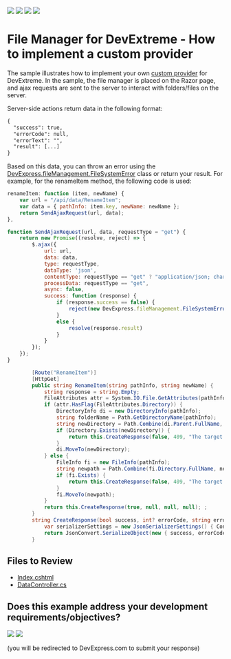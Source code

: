<!-- default badges list -->
![](https://img.shields.io/endpoint?url=https://codecentral.devexpress.com/api/v1/VersionRange/547236804/22.1.4%2B)
[![](https://img.shields.io/badge/Open_in_DevExpress_Support_Center-FF7200?style=flat-square&logo=DevExpress&logoColor=white)](https://supportcenter.devexpress.com/ticket/details/T1122248)
[![](https://img.shields.io/badge/📖_How_to_use_DevExpress_Examples-e9f6fc?style=flat-square)](https://docs.devexpress.com/GeneralInformation/403183)
[![](https://img.shields.io/badge/💬_Leave_Feedback-feecdd?style=flat-square)](#does-this-example-address-your-development-requirementsobjectives)
<!-- default badges end -->
# File Manager for DevExtreme - How to implement a custom provider

The sample illustrates how to implement your own [custom provider](https://js.devexpress.com/Documentation/ApiReference/UI_Components/dxFileManager/File_System_Providers/Custom/) for DevExtreme. In the sample, the file manager is placed on the Razor page, and ajax requests are sent to the server to interact with folders/files on the server.

Server-side actions return data in the following format:

```xml
{
  "success": true,
  "errorCode": null,
  "errorText": "",
  "result": [...]
}
```

Based on this data, you can throw an error using the [DevExpress.fileManagement.FileSystemError](https://js.devexpress.com/Documentation/ApiReference/Common/Object_Structures/FileSystemError/) class or return your result. For example, for the renameItem method, the following code is used:

```js
renameItem: function (item, newName) {
    var url = "/api/data/RenameItem";
    var data = { pathInfo: item.key, newName: newName };
    return SendAjaxRequest(url, data);
},

function SendAjaxRequest(url, data, requestType = "get") {
    return new Promise((resolve, reject) => {
        $.ajax({
            url: url,
            data: data,
            type: requestType,
            dataType: 'json',
            contentType: requestType == "get" ? "application/json; charset=utf-8" : false,
            processData: requestType == "get",
            async: false,
            success: function (response) {
                if (response.success == false) {
                    reject(new DevExpress.fileManagement.FileSystemError(response.errorCode, null, response.errorText));
                }
                else {
                    resolve(response.result)
                }
            }
        });
    });
}
```

```cs
        [Route("RenameItem")]
        [HttpGet]
        public string RenameItem(string pathInfo, string newName) {
            string response = string.Empty;
            FileAttributes attr = System.IO.File.GetAttributes(pathInfo);
            if (attr.HasFlag(FileAttributes.Directory)) {
                DirectoryInfo di = new DirectoryInfo(pathInfo);
                string folderName = Path.GetDirectoryName(pathInfo);
                string newDirectory = Path.Combine(di.Parent.FullName, newName);
                if (Directory.Exists(newDirectory)) {
                    return this.CreateResponse(false, 409, "The target directory already exists", null);
                }
                di.MoveTo(newDirectory);
            } else {
                FileInfo fi = new FileInfo(pathInfo);
                string newpath = Path.Combine(fi.Directory.FullName, newName);                
                if (fi.Exists) {
                    return this.CreateResponse(false, 409, "The target file already exists", null);
                }
                fi.MoveTo(newpath);
            }
            return this.CreateResponse(true, null, null, null); ;
        }
        string CreateResponse(bool success, int? errorCode, string errorText, FileDataItem[] result) {
            var serializerSettings = new JsonSerializerSettings() { ContractResolver = new CamelCasePropertyNamesContractResolver() };            
            return JsonConvert.SerializeObject(new { success, errorCode, errorText, result }, serializerSettings);
        }
```


## Files to Review
- [Index.cshtml](./CS/Pages/Index.cshtml)
- [DataController.cs](./CS/Controllers/DataController.cs)
<!-- feedback -->
## Does this example address your development requirements/objectives?

[<img src="https://www.devexpress.com/support/examples/i/yes-button.svg"/>](https://www.devexpress.com/support/examples/survey.xml?utm_source=github&utm_campaign=FileManager-CustomProvider&~~~was_helpful=yes) [<img src="https://www.devexpress.com/support/examples/i/no-button.svg"/>](https://www.devexpress.com/support/examples/survey.xml?utm_source=github&utm_campaign=FileManager-CustomProvider&~~~was_helpful=no)

(you will be redirected to DevExpress.com to submit your response)
<!-- feedback end -->

